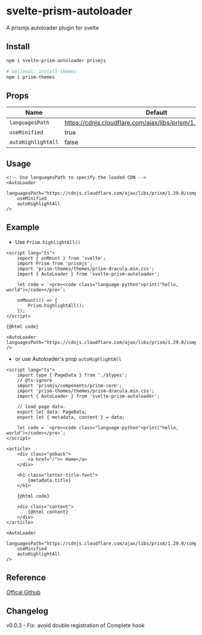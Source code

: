 # svelte-prism-autoloader

A prismjs autoloader plugin for svelte

## Install

```bash
npm i svelte-prism-autoloader prismjs

# optional: install themes
npm i prism-themes
```

## Props

| Name               | Default                                                         |
| ------------------ | --------------------------------------------------------------- |
| `languagesPath`    | https://cdnjs.cloudflare.com/ajax/libs/prism/1.29.0/components/ |
| `useMinified`      | true                                                            |
| `autoHighlightAll` | false                                                           |

## Usage

```svelte
<!-- Use languagesPath to specify the loaded CDN -->
<AutoLoader
	languagesPath="https://cdnjs.cloudflare.com/ajax/libs/prism/1.29.0/components/"
	useMinified
	autoHighlightAll
/>
```

## Example

- Use `Prism.highlightAll()`

```svelte
<script lang="ts">
	import { onMount } from 'svelte';
	import Prism from 'prismjs';
	import 'prism-themes/themes/prism-dracula.min.css';
	import { AutoLoader } from 'svelte-prism-autoloader';

	let code = `<pre><code class="language-python">print("hello, world")</code></pre>`;

	onMount(() => {
		Prism.highlightAll();
	});
</script>

{@html code}

<AutoLoader languagesPath="https://cdnjs.cloudflare.com/ajax/libs/prism/1.29.0/components/" />
```

- or use Autoloader's prop `autoHighlightAll`

```svelte
<script lang="ts">
	import type { PageData } from './$types';
	// @ts-ignore
	import 'prismjs/components/prism-core';
	import 'prism-themes/themes/prism-dracula.min.css';
	import { AutoLoader } from 'svelte-prism-autoloader';

	// load page data.
	export let data: PageData;
	export let { metadata, content } = data;

	let code = `<pre><code class="language-python">print("hello, world")</code></pre>`;
</script>

<article>
	<div class="goback">
		<a href="/">← Home</a>
	</div>

	<h1 class="letter-title-font">
		{metadata.title}
	</h1>

	{@html code}

	<div class="content">
		{@html content}
	</div>
</article>

<AutoLoader
	languagesPath="https://cdnjs.cloudflare.com/ajax/libs/prism/1.29.0/components/"
	useMinified
	autoHighlightAll
/>
```

## Reference

[Offical Github](https://github.com/PrismJS/prism/blob/master/plugins/autoloader/prism-autoloader.js)


## Changelog

v0.0.3 - Fix: avoid double registration of Complete hook